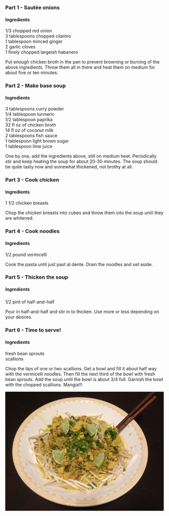### Part 1 - Sautée onions

#### Ingredients

1/3 chopped red onion  
3 tablespoons chopped cilantro  
1 tablespoon minced ginger  
2 garlic cloves  
1 finely chopped largeish habanero  

Put enough chicken broth in the pan to prevent browning or burning of the above ingredients. Throw them all in there and heat them on medium for about five or ten minutes.

### Part 2 - Make base soup

#### Ingredients

3 tablespoons curry powder  
1/4 tablespoon turmeric  
1/2 tablespoon paprika  
32 fl oz of chicken broth  
14 fl oz of coconut milk  
2 tablespoons fish sauce  
1 tablespoon light brown sugar  
1 tablespoon lime juice  

One by one, add the ingredients above, still on medium heat. Periodically stir and keep heating the soup for about 20-30 minutes. The soup should be quite tasty now and somewhat thickened, not brothy at all.

### Part 3 - Cook chicken

#### Ingredients

1 1/2 chicken breasts  

Chop the chicken breasts into cubes and throw them into the soup until they are whitened.

### Part 4 - Cook noodles

#### Ingredients

1/2 pound vermicelli

Cook the pasta until just past al dente. Drain the noodles and set aside.

### Part 5 - Thicken the soup

##### Ingredients

1/2 pint of half-and-half

Pour in half-and-half and stir in to thicken. Use more or less depending on your desires.

### Part 6 - Time to serve!

#### Ingredients

fresh bean sprouts  
scallions  

Chop the tips of one or two scallions. Get a bowl and fill it about half way with the vermicelli noodles. Then fill the next third of the bowl with fresh bean sprouts. Add the soup until the bowl is about 3/4 full.  Garnish the bowl with the chopped scallions. Mangia!!!

![](./images/Mee%20kari%20sup.jpg)
